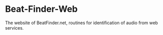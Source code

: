 # Beat-Finder-Web
The website of BeatFinder.net, routines for identification of audio from web services.
